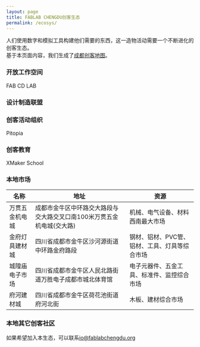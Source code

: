 ```yaml
---
layout: page
title: FABLAB CHENGDU创客生态
permalink: /ecosys/
---
```

人们使用数字和模拟工具构建他们需要的东西，这一造物活动需要一个不断进化的创客生态。  
基于本页面内容，我们生成了[成都创客地图](http://fablabchengdu.org/makermap/)。

### 开放工作空间
FAB CD LAB
### 设计制造联盟

### 创客活动组织
Pitopia
### 创客教育
XMaker School
### 本地市场
|名称|地址|资源|
|---|---|---|
|万贯五金机电城|成都市金牛区中环路交大路段与交大路交叉口南100米万贯五金机电城(交大路)|机械、电气设备、材料西南最大市场|
|金府灯具建材城|四川省成都市金牛区沙河源街道中环路金府路段|钢材、铝材、PVC管、铝材、工具、灯具等综合市场|
|城隍庙电子市场|四川省成都市金牛区人民北路街道万胜电子成都市城北体育馆|电子元器件、五金工具、标准件、监控综合市场|
|府河建材城|四川省成都市金牛区荷花池街道府河北街|木板、建材综合市场|
### 本地其它创客社区

如果希望加入本生态，可以联系[io@fablabchengdu.org](mailto:io@fablabchengdu.org)
